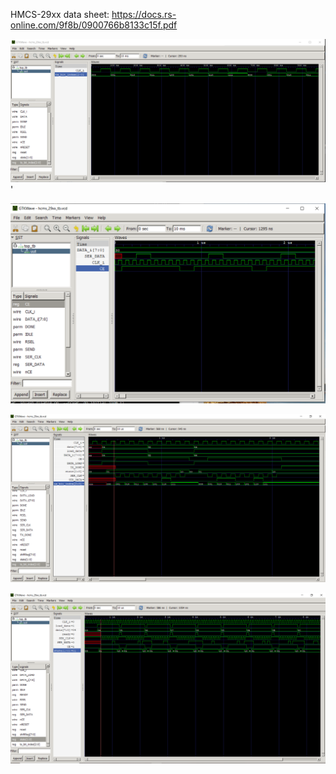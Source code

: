 HMCS-29xx data sheet: https://docs.rs-online.com/9f8b/0900766b8133c15f.pdf


![alt text](doc/img/Capture_tx_bit_index.PNG)'

![alt text](doc/img/shift_out_data.PNG)

![alt text](doc/img/Test_bench_upd.PNG)

![alt text](doc/img/Capture_sig.PNG)